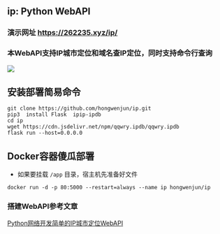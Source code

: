 ## ip:  Python WebAPI

### 演示网址  https://262235.xyz/ip/

### 本WebAPI支持IP城市定位和域名查IP定位，同时支持命令行查询

![](https://262235.xyz/usr/uploads/2021/08/3947416904.png)

## 安装部署简易命令
```
git clone https://github.com/hongwenjun/ip.git
pip3  install Flask  ipip-ipdb
cd ip
wget https://cdn.jsdelivr.net/npm/qqwry.ipdb/qqwry.ipdb
flask run --host=0.0.0.0
```

## Docker容器傻瓜部署
- 如果要挂载 `/app` 目录，宿主机先准备好文件
```
docker run -d -p 80:5000 --restart=always --name ip hongwenjun/ip
```

### 搭建WebAPI参考文章
[Python网络开发简单的IP城市定位WebAPI](https://262235.xyz/index.php/archives/342/)

